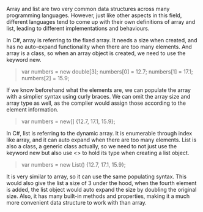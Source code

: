 Array and list are two very common data structures across many programming languages. However, just like other aspects in this field, different languages tend to come up with their own definitions of array and list, leading to different implementations and behaviours.

In C#, array is referring to the fixed array. It needs a size when created, and has no auto-expand functionality when there are too many elements. And array is a class, so when an array object is created, we need to use the keyword new.

>var numbers = new double[3];
>numbers[0] = 12.7;
>numbers[1] = 17.1;
>numbers[2] = 15.9;

If we know beforehand what the elements are, we can populate the array with a simplier syntax using curly braces. We can omit the array size and array type as well, as the complier would assign those according to the element information.

>var numbers = new[] {12.7, 17.1, 15.9};

In C#, list is referring to the dynamic array. It is enumerable through index like array, and it can auto expand when there are too many elements. List is also a class, a generic class actually, so we need to not just use the keyword new but also use <>  to hold its type when creating a list object.

>var numbers = new List<double>() {12.7, 17.1, 15.9};

It is very similar to array, so it can use the same populating syntax. This would also give the list a size of 3 under the hood, when the fourth element is added, the list object would auto expand the size by doubling the original size.
Also, it has many built-in methods and properties, making it a much more convenient data structure to work with than array.

